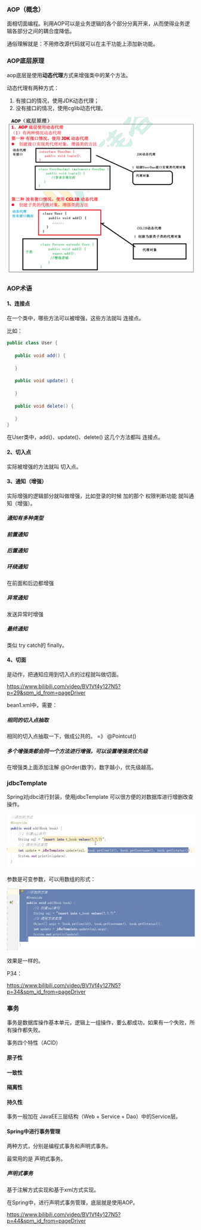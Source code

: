 ### AOP（概念）

面相切面编程。利用AOP可以是业务逻辑的各个部分分离开来，从而使得业务逻辑各部分之间的耦合度降低。

通俗理解就是：不用修改源代码就可以在主干功能上添加新功能。

### AOP底层原理

aop底层是使用**动态代理**方式来增强类中的某个方法。

动态代理有两种方式：

1. 有接口的情况，使用JDK动态代理；
2. 没有接口的情况，使用cglib动态代理。

<img src="AOP相关.assets/image-20211103084907729.png" alt="image-20211103084907729" style="zoom:50%;" />



### AOP术语

#### 1、连接点

在一个类中，哪些方法可以被增强，这些方法就叫 连接点。

比如：

```java
public class User {

   public void add() {
   
   }
   
   public void update() {
   
   }
   
   public void delete() {
   
   }
}
```

在User类中，add()、update()、delete() 这几个方法都叫 连接点。

#### 2、切入点

实际被增强的方法就叫 切入点。

#### 3、通知（增强）

实际增强的逻辑部分就叫做增强，比如登录的时候 加的那个 权限判断功能 就叫通知（增强）。

##### 通知有多种类型

##### 前置通知

##### 后置通知

##### 环绕通知

在前面和后边都增强

##### 异常通知

发送异常时增强

##### 最终通知

类似 try catch的 finally。

#### 4、切面

是动作，把通知应用到切入点的过程就叫做切面。

https://www.bilibili.com/video/BV1Vf4y127N5?p=29&spm_id_from=pageDriver

bean1.xml中，需要：



##### 相同的切入点抽取

相同的切入点抽取一下，做成公共的。 =》 @Pointcut()

##### 多个增强类都会同一个方法进行增强，可以设置增强类优先级

在增强类上面添加注解 @Order(数字)，数字越小，优先级越高。



### jdbcTemplate

Spring对jdbc进行封装，使用jdbcTemplate 可以很方便的对数据库进行增删改查操作。



![image-20211104092737186](AOP相关.assets/image-20211104092737186.png)

参数是可变参数，可以用数组的形式：

![image-20211104092815669](AOP相关.assets/image-20211104092815669.png)

效果是一样的。

P34：

https://www.bilibili.com/video/BV1Vf4y127N5?p=34&spm_id_from=pageDriver

### 事务

事务是数据库操作基本单元，逻辑上一组操作，要么都成功，如果有一个失败，所有操作都失败。

事务四个特性（ACID）

#### 原子性

#### 一致性

#### 隔离性

#### 持久性

事务一般加在 JavaEE三层结构（Web + Service + Dao）中的Service层。



#### Spring中进行事务管理

两种方式，分别是编程式事务和声明式事务。

最常用的是 声明式事务。

##### 声明式事务

基于注解方式实现和基于xml方式实现。

在Spring中，进行声明式事务管理，底层就是使用AOP。

https://www.bilibili.com/video/BV1Vf4y127N5?p=44&spm_id_from=pageDriver

